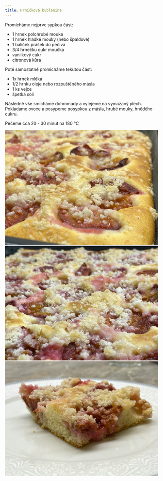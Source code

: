 ```yaml
---
title: Hrníčková bublanina
---
```


Promícháme nejprve sypkou část:

- 1 hrnek polohrubé mouka
- 1 hrnek hladké mouky (nebo špaldové)
- 1 balíček prášek do pečiva
- 3/4 hrnečku cukr moučka
- vanilkový cukr
- citronová kůra

Poté samostatně promícháme tekutou část:

- 1x hrnek mléka
- 1/2 hrnku oleje nebo rozpuštěného másla
- 1 ks vejce
- špetka soli

Následně vše smícháme dohromady a vylejeme na vymazaný plech.
Pokladame ovoce a posypeme posypkou z másla, hrubé mouky, hnědého cukru.

Pečeme cca 20 - 30 minut na 180 °C

![Bublanina](./bublanina-one.jpg)
![Bublanina](./bublanina-two.jpg)
![Bublanina](./bublanina-three.jpg)

